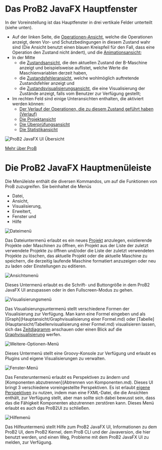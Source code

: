 # Das ProB2 JavaFX Hauptfenster

In der Voreinstellung ist das Hauptfenster in drei vertikale Felder unterteilt (siehe unten).

* Auf der linken Seite, die [Operationen-Ansicht](Operationen.md), welche die Operationen anzeigt, deren Vor- und Schutzbedingungen in diesem Zustand wahr sind (Die Ansicht benutzt einen blauen Kreispfeil für den Fall, dass eine Operation den Zustand nicht ändert), und die [Animationsansicht](Animation.md);
* In der Mitte
	* die [Zustandsansicht](Hauptansicht/Zustandsansicht.md), die den aktuellen Zustand der B-Maschine anzeigt und beispielsweise auflistet, welche Werte die Maschienvariablen derzeit haben,
	* die [Zustandsfehleransicht](Hauptansicht/Zustandsfehler.md), welche wohlmöglich auftretende Zustandsfehler anzeigt und 
	* die [Zustandsvisualisierungsansicht](Hauptansicht/Zustandsvisualisierung.md), die eine Visualisierung der Zustände anzeigt, falls vom Benutzer zur Verfügung gestellt;
* Im rechten Feld sind einige Unteransichten enthalten, die aktiviert werden können:
	* [Der Verlauf der Operationen, die zu diesem Zustand geführt haben (Verlauf)](Verlauf.md)
	* [Die Projektansicht](Projekt.md)
	* [Die Überprüfungsansicht](Überprüfungen.md)
	* [Die Statistikansicht](Statistik.md)

![ProB2 JavaFX UI Übersicht](../screenshots/Overview.png)

[Mehr über ProB](https://www3.hhu.de/stups/prob/index.php/Main_Page)

# Die ProB2 JavaFX Hauptmenüleiste

Die Menüleiste enthält die diversen Kommandos, um auf die Funktionen von ProB zuzugreifen. Sie beinhaltet die Menüs
* Datei,
* Ansicht,
* Visualisierung,
* Erweitert,
* Fenster und
* Hilfe

![Dateimenü](../screenshots/Menu/File.png)

Das Dateiuntermenü erlaubt es ein neues [Projekt](Projekt.md) anzulegen, existierende Projekte oder Maschinen zu öffnen, ein Projekt aus der Liste der zuletzt verwendete Projekte zu öffnen und/oder die Liste der zuletzt verwendeten Projekte zu löschen, das aktuelle Projekt oder die aktuelle Maschine zu speichern, die derzeitig laufende Maschine formatiert anzuzeigen oder neu zu laden oder Einstellungen zu editieren.

![Ansichtsmenü](../screenshots/Menu/View.png)

Dieses Untermenü erlaubt es die Schrift- und Buttongröße in dem ProB2 JavaFX UI anzupassen oder in den Fullscreen-Modus zu gehen. 

![Visualisierungsmenü](../screenshots/Menu/Visualisation.png)

Das Visualisierungsuntermenü stellt verschiedene Formen der Visualisierung zur Verfügung. Man kann eine Formel eingeben und als [Graph](Hauptansicht/Graphvisualisierung einer Formel.md) oder [Tabelle](Hauptansicht/Tabellenvisualisierung einer Formel.md) visualisieren lassen, sich das [Zeitdiagramm](Zeitdiagramm.md) anschauen oder einen Blick auf die [Graphvisualisierung](Graphvisualisierung.md) werfen.

![Weitere-Optionen-Menü](../screenshots/Menu/Advanced.png)

Dieses Untermenü stellt eine Groovy-Konsole zur Verfügung und erlaubt es Plugins und eigene Visualisierungen zu verwalten.

![Fenster-Menü](../screenshots/Menu/Window.png)

Das Fensteruntermenü erlaubt es Perspektiven zu ändern und [Komponenten abzutrennen](Abtrennen von Komponenten.md). Dieses UI bringt 3 verschiedene voreingestellte Perspektiven. Es ist erlaubt [eigene Perspektiven](Perspektiven.md) zu nutzen, indem man eine FXML-Datei, die die Ansichten enthält, zur Verfügung stellt, aber man sollte sich dabei bewusst sein, dass das die Fähigkeit Komponenten abzutrennen zerstören kann. Dieses Menü erlaubt es auch das ProB2UI zu schließen.

![Hilfemenü](../screenshots/Menu/Help.png)

Das Hilfeuntermenü stellt Hilfe zum ProB2 JavaFX UI, Informationen zu dem ProB2 UI, dem ProB2 Kernel, dem ProB CLI und der Javaversion, die hier benutzt werden, und einen Weg, Probleme mit dem ProB2 JavaFX UI zu melden, zur Verfügung.

